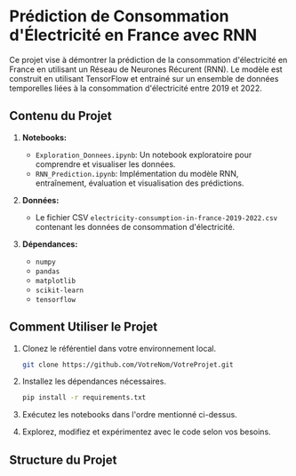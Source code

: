 # Prédiction de Consommation d'Électricité en France avec RNN

Ce projet vise à démontrer la prédiction de la consommation d'électricité en France en utilisant un Réseau de Neurones Récurent (RNN). Le modèle est construit en utilisant TensorFlow et entrainé sur un ensemble de données temporelles liées à la consommation d'électricité entre 2019 et 2022.

## Contenu du Projet

1. **Notebooks:**
   - `Exploration_Donnees.ipynb`: Un notebook exploratoire pour comprendre et visualiser les données.
   - `RNN_Prediction.ipynb`: Implémentation du modèle RNN, entraînement, évaluation et visualisation des prédictions.

2. **Données:**
   - Le fichier CSV `electricity-consumption-in-france-2019-2022.csv` contenant les données de consommation d'électricité.

3. **Dépendances:**
   - `numpy`
   - `pandas`
   - `matplotlib`
   - `scikit-learn`
   - `tensorflow`

## Comment Utiliser le Projet

1. Clonez le référentiel dans votre environnement local.

    ```bash
    git clone https://github.com/VotreNom/VotreProjet.git
    ```

2. Installez les dépendances nécessaires.

    ```bash
    pip install -r requirements.txt
    ```

3. Exécutez les notebooks dans l'ordre mentionné ci-dessus.

4. Explorez, modifiez et expérimentez avec le code selon vos besoins.

## Structure du Projet


